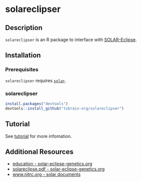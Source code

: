 
<!-- README.md is generated from README.Rmd. Please edit that file -->

# solareclipser

<!-- badges: start -->

<!-- badges: end -->

## Description

`solareclipser` is an R package to interface with
[SOLAR-Eclipse](https://www.nitrc.org/projects/se_linux/).

## Installation

### Prerequisites

`solareclipser` requires
[`solar`](https://www.nitrc.org/projects/se_linux/).

### solareclipser

``` r
install.packages("devtools")
devtools::install_github("txbrain-org/solareclipser")
```

## Tutorial

See [tutorial](doc/solareclipser.pdf) for more infomation.

## Additional Resources

  - [education -
    solar-eclipse-genetics.org](https://solar-eclipse-genetics.org/education)
  - [solareclipse.pdf -
    solar-eclipse-genetics.org](https://solar-eclipse-genetics.org/downloads/solareclipser.pdf)
  - [www.nitrc.org - solar
    documents](https://www.nitrc.org/docman/?group_id=558)
